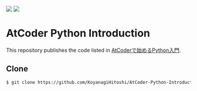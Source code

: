 ![](https://img.shields.io/badge/Python-3.8.2-informational.svg)
![](https://img.shields.io/badge/pycodestyle-2.11.0-informational.svg)

# AtCoder Python Introduction

This repository publishes the code listed in [AtCoderで始めるPython入門](https://qiita.com/KoyanagiHitoshi/items/3286fbc65d56dd67737c).

## Clone

```bash
$ git clone https://github.com/KoyanagiHitoshi/AtCoder-Python-Introduction.git
```
